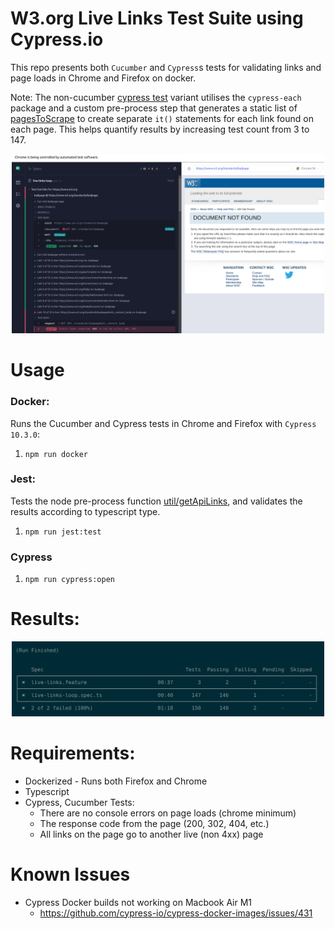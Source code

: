 # W3.org Live Links Test Suite using Cypress.io
This repo presents both `Cucumber` and `Cypress`s tests for validating links and page loads in Chrome and Firefox on docker.

Note: The non-cucumber [cypress test](cypress/e2e/cypress/live-links-loop.spec.ts) variant utilises the `cypress-each` package and a custom pre-process step that generates a static list of [pagesToScrape](cypress/fixtures/pagesToScrape.ts) to create separate `it()` statements for each link found on each page. This helps quantify results by increasing test count from 3 to 147.
<div align="center">
  <img src="/assets/img/badpage-link-scrape.png"
       width="500px"
  />
</div>

# Usage
### Docker: 
Runs the Cucumber and Cypress tests in Chrome and Firefox with `Cypress 10.3.0`:
1. `npm run docker`

### Jest: 
Tests the node pre-process function [util/getApiLinks](util/getApiLinks.test.ts), and validates the results according to typescript type.
1. `npm run jest:test`

### Cypress
1. `npm run cypress:open` 

# Results:
<div align="center">
  <img src="/assets/img/docker-run.png"
       width="500px"
  />
</div>

# Requirements:
- Dockerized - Runs both Firefox and Chrome
- Typescript
- Cypress, Cucumber Tests: 
    - There are no console errors on page loads (chrome minimum)
    - The response code from the page (200, 302, 404, etc.)
    - All links on the page go to another live (non 4xx) page

# Known Issues
- Cypress Docker builds not working on Macbook Air M1
  - https://github.com/cypress-io/cypress-docker-images/issues/431